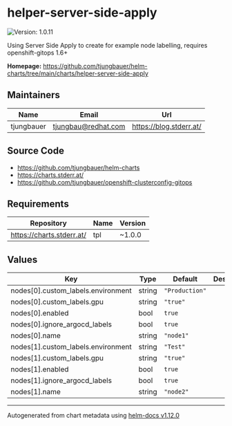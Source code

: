 

# helper-server-side-apply

![Version: 1.0.11](https://img.shields.io/badge/Version-1.0.11-informational?style=flat-square)

Using Server Side Apply to create for example node labelling, requires openshift-gitops 1.6+

**Homepage:** <https://github.com/tjungbauer/helm-charts/tree/main/charts/helper-server-side-apply>

## Maintainers

| Name | Email | Url |
| ---- | ------ | --- |
| tjungbauer | <tjungbau@redhat.com> | <https://blog.stderr.at/> |

## Source Code

* <https://github.com/tjungbauer/helm-charts>
* <https://charts.stderr.at/>
* <https://github.com/tjungbauer/openshift-clusterconfig-gitops>

## Requirements

| Repository | Name | Version |
|------------|------|---------|
| https://charts.stderr.at/ | tpl | ~1.0.0 |

## Values

| Key | Type | Default | Description |
|-----|------|---------|-------------|
| nodes[0].custom_labels.environment | string | `"Production"` |  |
| nodes[0].custom_labels.gpu | string | `"true"` |  |
| nodes[0].enabled | bool | `true` |  |
| nodes[0].ignore_argocd_labels | bool | `true` |  |
| nodes[0].name | string | `"node1"` |  |
| nodes[1].custom_labels.environment | string | `"Test"` |  |
| nodes[1].custom_labels.gpu | string | `"true"` |  |
| nodes[1].enabled | bool | `true` |  |
| nodes[1].ignore_argocd_labels | bool | `true` |  |
| nodes[1].name | string | `"node2"` |  |

----------------------------------------------
Autogenerated from chart metadata using [helm-docs v1.12.0](https://github.com/norwoodj/helm-docs/releases/v1.12.0)
